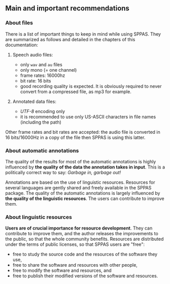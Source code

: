 ## Main and important recommendations


### About files

There is a list of important things to keep in mind while using SPPAS.
They are summarized as follows and detailed in the chapters of this 
documentation:

1. Speech audio files:

    - only `wav` and `au` files
    - only mono (= one channel)
    - frame rates: 16000hz
    - bit rate: 16 bits
    - good recording quality is expected. It is obviously required to
    never convert from a compressed file, as mp3 for example.

2. Annotated data files:

    - *UTF-8* encoding only
    - it is recommended to use only US-ASCII characters in file names (including the path)

Other frame rates and bit rates are accepted: the audio file is converted in
16 bits/16000Hz in a copy of the file then SPPAS is using this latter.


### About automatic annotations

The quality of the results for most of the automatic annotations is highly
influenced by **the quality of the data the annotation takes in input**.
This is a politically correct way to say: *Garbage in, garbage out!*

Annotations are based on the use of linguistic resources. Resources for
several languages are gently shared and freely available in the SPPAS package. 
The quality of the automatic annotations is largely influenced by **the
quality of the linguistic resources**. The users can contribute to improve them. 


### About linguistic resources 

**Users are of crucial importance for resource development**. 
They can contribute to improve them, and the author releases the improvements 
to the public, so that the whole community benefits. Resources are distributed 
under the terms of public licenses, so that SPPAS users are "free": 

- free to study the source code and the resources of the software they use, 
- free to share the software and resources with other people, 
- free to modify the software and resources, and 
- free to publish their modified versions of the software and resources.
